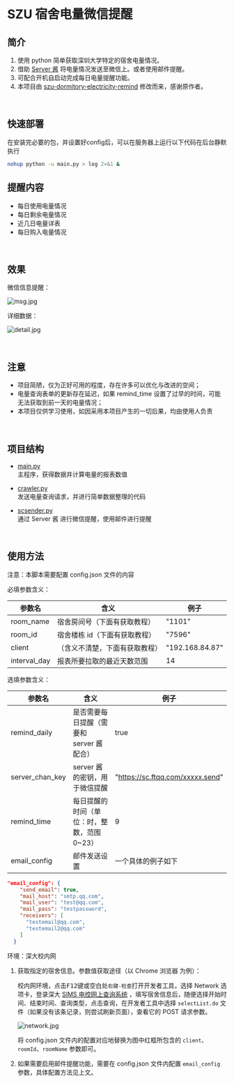 # SZU 宿舍电量微信提醒

## 简介

1. 使用 python 简单获取深圳大学特定的宿舍电量情况。
2. 借助 [Server 酱](http://sc.ftqq.com) 将电量情况发送至微信上。或者使用邮件提醒。
3. 可配合开机自启动完成每日电量提醒功能。
4. 本项目由 [szu-dormitory-electricity-remind](https://github.com/ceynri/szu-electricity-reporter) 修改而来，感谢原作者。

<br/>

## 快速部署
在安装完必要的包，并设置好config后，可以在服务器上运行以下代码在后台静默执行
``` bash
nohup python -u main.py > log 2>&1 &
```

## 提醒内容

- 每日使用电量情况
- 每日剩余电量情况
- 近几日电量详表
- 每日购入电量情况

<br/>

## 效果

微信信息提醒：

![msg.jpg](https://i.loli.net/2019/10/22/9pOLRsrvIWe5Tqn.jpg)

详细数据：

![detail.jpg](https://i.loli.net/2019/10/22/H2w1zFVvcltLjA6.jpg)

<br/>

## 注意

- 项目简陋，仅为正好可用的程度，存在许多可以优化与改进的空间；
- 电量查询表单的更新存在延迟，如果 remind_time 设置了过早的时间，可能无法获取到前一天的电量情况；
- 本项目仅供学习使用，如因采用本项目产生的一切后果，均由使用人负责

<br/>

## 项目结构

- [main.py](main.py)  
  主程序，获得数据并计算电量的报表数值

- [crawler.py](crawler.py)  
  发送电量查询请求，并进行简单数据整理的代码

- [scsender.py](scsender.py)  
  通过 Server 酱 进行微信提醒，使用邮件进行提醒

<br/>

## 使用方法

注意：本脚本需要配置 config.json 文件的内容

必填参数含义：

| 参数名          | 含义               | 例子              |
|--------------|------------------|-----------------|
| room_name    | 宿舍房间号（下面有获取教程）   | "1101"          |
| room_id      | 宿舍楼栋 id（下面有获取教程） | "7596"          |
| client       | （含义不清楚，下面有获取教程）  | "192.168.84.87" |
| interval_day | 报表所要拉取的最近天数范围    | 14              |

选填参数含义：

| 参数名             | 含义                       | 例子                               |
|-----------------|--------------------------|----------------------------------|
| remind_daily    | 是否需要每日提醒（需要和 server 酱配合） | true                             |
| server_chan_key | server 酱的密钥，用于微信提醒       | "https://sc.ftqq.com/xxxxx.send" |
| remind_time     | 每日提醒的时间（单位：时，整数，范围 0~23） | 9                                |
| email_config    | 邮件发送设置                   | 一个具体的例子如下                        |

```json
"email_config": {
    "send_email": true,
    "mail_host": "smtp.qq.com",
    "mail_user": "test@qq.com",
    "mail_pass": "testpassword",
    "receivers": [
      "testemail@qq.com",
      "testemail2@qq.com"
    ]
  }
```


环境：深大校内网

1. 获取指定的宿舍信息。参数值获取途径（以 Chrome 浏览器 为例）：

   校内网环境，点击<kbd>F12</kbd>键或空白处`右键-检查`打开开发者工具，选择 Network
   选项卡，登录深大 [SIMS 电控网上查询系统](http://192.168.84.3:9090/cgcSims/)
   ，填写宿舍信息后，随便选择开始时间、结束时间、查询类型，点击查询，在开发者工具中选择 `selectList.do`
   文件（如果没有该条记录，则尝试刷新页面），查看它的 POST 请求参数。

   ![network.jpg](https://ftp.bmp.ovh/imgs/2019/09/2021ada6023d5368.jpg)

   将 config.json 文件内的配置对应地替换为图中红框所包含的 `client`、`roomId`、`roomName` 参数即可。

2. 如果需要启用邮件提醒功能，需要在 config.json 文件内配置 `email_config` 参数，具体配置方法见上文。
